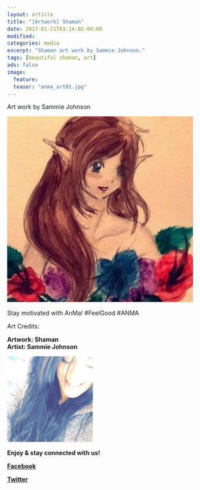 ```yaml
---
layout: article
title: "[Artwork] Shaman"
date: 2017-01-21T03:14:02-04:00
modified:
categories: media
excerpt: "Shaman art work by Sammie Johnson."
tags: [beautiful shaman, art]
ads: false
image:
  feature:
  teaser: "anma_art01.jpg"
---
```


Art work by Sammie Johnson

<img src="../../images/artwork_sammie.jpg" height="434" width="434" />

Stay motivated with AnMa! #FeelGood #ANMA


Art Credits:

<strong>Artwork: Shaman <br>
Artist: Sammie Johnson<strong>


<img src="../../images/profile_pic_sammie01.jpg" height="200" width="200">

Enjoy & stay connected with us!

[Facebook](https://www.facebook.com/anxietymanager/)

[Twitter](https://twitter.com/anxiety_manager)
